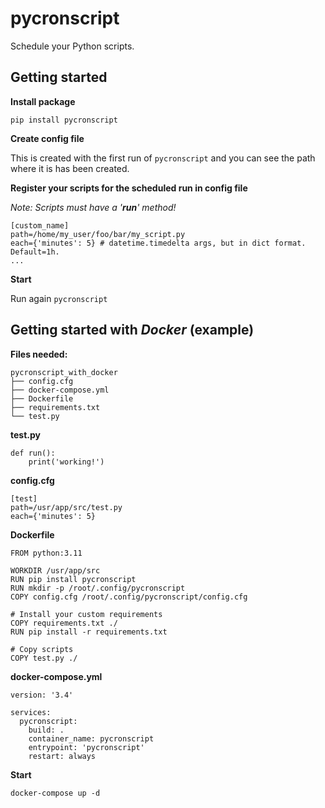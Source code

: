 # pycronscript
Schedule your Python scripts.

## Getting started
**Install package**

`pip install pycronscript`

**Create config file**

This is created with the first run of `pycronscript` and you can see the path where it is has been created.

**Register your scripts for the scheduled run in config file**

*Note: Scripts must have a '**run**' method!*
```
[custom_name]
path=/home/my_user/foo/bar/my_script.py
each={'minutes': 5} # datetime.timedelta args, but in dict format. Default=1h.
...
```

**Start**

Run again `pycronscript`

## Getting started with *Docker* (example)
**Files needed:**
```
pycronscript_with_docker
├── config.cfg
├── docker-compose.yml
├── Dockerfile
├── requirements.txt
└── test.py
```

**test.py**
```
def run():
    print('working!')
```

**config.cfg**
```
[test]
path=/usr/app/src/test.py
each={'minutes': 5}
```

**Dockerfile**
```
FROM python:3.11

WORKDIR /usr/app/src
RUN pip install pycronscript
RUN mkdir -p /root/.config/pycronscript
COPY config.cfg /root/.config/pycronscript/config.cfg

# Install your custom requirements
COPY requirements.txt ./
RUN pip install -r requirements.txt

# Copy scripts
COPY test.py ./
```

**docker-compose.yml**
```
version: '3.4'

services:
  pycronscript:
    build: .
    container_name: pycronscript
    entrypoint: 'pycronscript'
    restart: always
```

**Start**
```
docker-compose up -d
```
